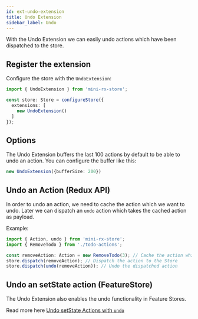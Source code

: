 ```yaml
---
id: ext-undo-extension
title: Undo Extension
sidebar_label: Undo
---
```


With the Undo Extension we can easily undo actions which have been dispatched to the store.

## Register the extension

Configure the store with the `UndoExtension`:

```ts 
import { UndoExtension } from 'mini-rx-store';

const store: Store = configureStore({
  extensions: [
    new UndoExtension()
  ]
});
```
## Options
The Undo Extension buffers the last 100 actions by default to be able to undo an action. You can configure the buffer like this:
```ts 
new UndoExtension({bufferSize: 200})
```

## Undo an Action (Redux API)
In order to undo an action, we need to cache the action which we want to undo. 
Later we can dispatch an `undo` action which takes the cached action as payload.

Example:
```ts
import { Action, undo } from 'mini-rx-store';
import { RemoveTodo } from './todo-actions';

const removeAction: Action = new RemoveTodo(3); // Cache the action which we want to undo
store.dispatch(removeAction); // Dispatch the action to the Store
store.dispatch(undo(removeAction)); // Undo the dispatched action
```

## Undo an setState action (FeatureStore)
The Undo Extension also enables the undo functionality in Feature Stores.

Read more here [Undo setState Actions with `undo`](fs-set-state.md#undo-setstate-actions-with-undo)
